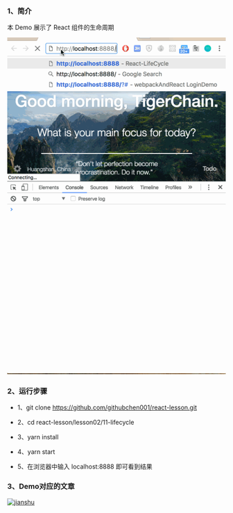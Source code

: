 ### 1、简介

本 Demo 展示了 React 组件的生命周期

![lifecycle](./imgs/lifecycle.gif) 


### 2、运行步骤

* 1、git clone https://github.com/githubchen001/react-lesson.git

* 2、cd react-lesson/lesson02/11-lifecycle

* 3、yarn install 

* 4、yarn start

* 5、在浏览器中输入 localhost:8888 即可看到结果


### 3、Demo对应的文章


[![jianshu][jianshusvg]][jianshu]


[jianshusvg]: https://img.shields.io/badge/简书-LifeCycle-yellowgreen.svg

[jianshu]:http://www.jianshu.com/p/e3d1ecfb6312


